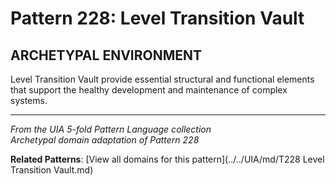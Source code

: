 # Pattern 228: Level Transition Vault

## ARCHETYPAL ENVIRONMENT

Level Transition Vault provide essential structural and functional elements that support the healthy development and maintenance of complex systems.

---

*From the UIA 5-fold Pattern Language collection*  
*Archetypal domain adaptation of Pattern 228*

**Related Patterns**: [View all domains for this pattern](../../UIA/md/T228 Level Transition Vault.md)